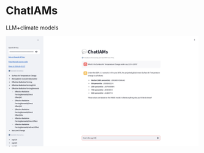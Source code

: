 # ChatIAMs

LLM+climate models

![screenshoot](https://github.com/yl1127/ChatIAMs/blob/main/Web_screenshot.png)